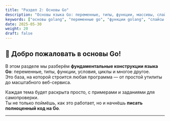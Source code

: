 ```yaml
---
title: "Раздел 2: Основы Go"
description: "Основы языка Go: переменные, типы, функции, массивы, слайсы, карты. Работа с файлами и базовое тестирование."
keywords: ["основы golang", "переменные go", "функции golang", "слайсы go", "типы данных golang"]
date: 2025-05-30
weight: 20
draft: false
---
```


## 🧱 Добро пожаловать в основы Go!

В этом разделе мы разберём **фундаментальные конструкции языка Go**: переменные, типы, функции, условия, циклы и многое другое.  
Это база, на которой строится любая программа — от простой утилиты до масштабного веб-сервиса.

Каждая тема будет раскрыта просто, с примерами и заданиями для самопроверки.  
Ты не только поймёшь, как это работает, но и начнёшь **писать полноценный код на Go**.

---
